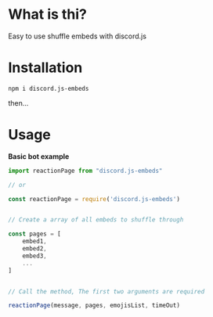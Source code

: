 # What is thi? 

Easy to use shuffle embeds with discord.js

# Installation

`npm i discord.js-embeds`

then...


# Usage

__Basic bot example__

```js
import reactionPage from "discord.js-embeds"

// or

const reactionPage = require('discord.js-embeds')


// Create a array of all embeds to shuffle through

const pages = [
    embed1, 
    embed2, 
    embed3,
    ...
]


// Call the method, The first two arguments are required

reactionPage(message, pages, emojisList, timeOut)
```